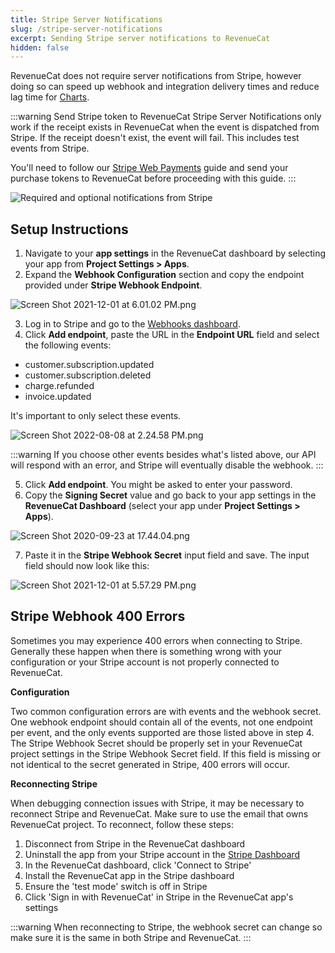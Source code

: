 ```yaml
---
title: Stripe Server Notifications
slug: /stripe-server-notifications
excerpt: Sending Stripe server notifications to RevenueCat
hidden: false
---
```


RevenueCat does not require server notifications from Stripe, however doing so can speed up webhook and integration delivery times and reduce lag time for [Charts](/charts).

:::warning Send Stripe token to RevenueCat
Stripe Server Notifications only work if the receipt exists in RevenueCat when the event is dispatched from Stripe. If the receipt doesn't exist, the event will fail. This includes test events from Stripe.

You'll need to follow our [Stripe Web Payments](/stripe) guide and send your purchase tokens to RevenueCat before proceeding with this guide.
:::

![Required and optional notifications from Stripe](https://files.readme.io/98a0f1c-stripe_notifications.png)

## Setup Instructions

1. Navigate to your **app settings** in the RevenueCat dashboard by selecting your app from **Project Settings > Apps**.
2. Expand the **Webhook Configuration** section and copy the endpoint provided under **Stripe Webhook Endpoint**.

![Screen Shot 2021-12-01 at 6.01.02 PM.png](https://files.readme.io/85899d3-Screen_Shot_2021-12-01_at_6.01.02_PM.png)

3. Log in to Stripe and go to the [Webhooks dashboard](https://dashboard.stripe.com/webhooks).
4. Click **Add endpoint**, paste the URL in the **Endpoint URL** field and select the following events:

- customer.subscription.updated
- customer.subscription.deleted
- charge.refunded
- invoice.updated

It's important to only select these events.

![Screen Shot 2022-08-08 at 2.24.58 PM.png](https://files.readme.io/c1f3542-Screen_Shot_2022-08-08_at_2.24.58_PM.png)

:::warning
If you choose other events besides what's listed above, our API will respond with an error, and Stripe will eventually disable the webhook.
:::

5. Click **Add endpoint**. You might be asked to enter your password.
6. Copy the **Signing Secret** value and go back to your app settings in the **RevenueCat Dashboard** (select your app under **Project Settings > Apps**).

![Screen Shot 2020-09-23 at 17.44.04.png](https://files.readme.io/3a87ff5-8db7d64-Screen_Shot_2020-09-23_at_17.44.04.png)

7. Paste it in the **Stripe Webhook Secret** input field and save. The input field should now look like this:

![](https://files.readme.io/44eb66c-Screen_Shot_2021-12-01_at_5.57.29_PM.png "Screen Shot 2021-12-01 at 5.57.29 PM.png")

## Stripe Webhook 400 Errors

Sometimes you may experience 400 errors when connecting to Stripe. Generally these happen when there is something wrong with your configuration or your Stripe account is not properly connected to RevenueCat.

**Configuration**

Two common configuration errors are with events and the webhook secret.  
One webhook endpoint should contain all of the events, not one endpoint per event, and the only events supported are those listed above in step 4. The Stripe Webhook Secret should be properly set in your RevenueCat project settings in the Stripe Webhook Secret field. If this field is missing or not identical to the secret generated in Stripe, 400 errors will occur.

**Reconnecting Stripe**

When debugging connection issues with Stripe, it may be necessary to reconnect Stripe and RevenueCat. Make sure to use the email that owns RevenueCat project. To reconnect, follow these steps:

1. Disconnect from Stripe in the RevenueCat dashboard
2. Uninstall the app from your Stripe account in the [Stripe Dashboard](https://dashboard.stripe.com/settings/apps/com.revenuecat.customer)
3. In the RevenueCat dashboard, click 'Connect to Stripe'
4. Install the RevenueCat app in the Stripe dashboard
5. Ensure the 'test mode' switch is off in Stripe
6. Click 'Sign in with RevenueCat' in Stripe in the RevenueCat app's settings

:::warning
When reconnecting to Stripe, the webhook secret can change so make sure it is the same in both Stripe and RevenueCat.
:::
